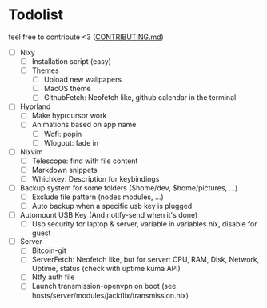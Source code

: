 # Todolist

feel free to contribute <3 ([CONTRIBUTING.md](CONTRIBUTING.md))

- [ ] Nixy
  - [ ] Installation script (easy)
  - [ ] Themes
    - [ ] Upload new wallpapers
    - [ ] MacOS theme
    - [ ] GithubFetch: Neofetch like, github calendar in the terminal

- [ ] Hyprland
  - [ ] Make hyprcursor work
  - [ ] Animations based on app name
    - [ ] Wofi: popin
    - [ ] Wlogout: fade in

- [ ] Nixvim
  - [ ] Telescope: find with file content
  - [ ] Markdown snippets
  - [ ] Whichkey: Description for keybindings

- [ ] Backup system for some folders ($home/dev, $home/pictures, ...)
  - [ ] Exclude file pattern (nodes modules, ...)
  - [ ] Auto backup when a specific usb key is plugged

- [ ] Automount USB Key (And notify-send when it's done)
  - [ ] Usb security for laptop & server, variable in variables.nix, disable for guest

- [ ] Server
  - [ ] Bitcoin-git
  - [ ] ServerFetch: Neofetch like, but for server: CPU, RAM, Disk, Network, Uptime, status (check with uptime kuma API)
  - [ ] Ntfy auth file
  - [ ] Launch transmission-openvpn on boot (see hosts/server/modules/jackflix/transmission.nix)
